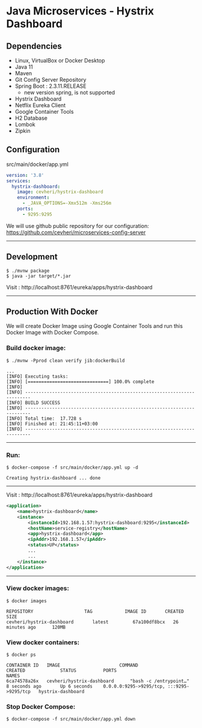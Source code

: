 # Java Microservices - Hystrix Dashboard


## Dependencies
* Linux, VirtualBox or Docker Desktop
* Java 11
* Maven
* Git Config Server Repository  
* Spring Boot : 2.3.11.RELEASE
  * new version spring,  is not supported
* Hystrix Dashboard    
* Netflix Eureka Client
* Google Container Tools
* H2 Database
* Lombok
* Zipkin

## Configuration 
src/main/docker/app.yml
```yaml
version: '3.8'
services:
  hystrix-dashboard:
    image: cevheri/hystrix-dashboard
    environment:
      - _JAVA_OPTIONS=-Xmx512m -Xms256m
    ports:
      - 9295:9295
```

We will use github public repository for our configuration:
https://github.com/cevheri/microservices-config-server


---
## Development
```shell
$ ./mvnw package
$ java -jar target/*.jar
```
Visit : http://localhost:8761/eureka/apps/hystrix-dashboard

---
## Production With Docker
We will create Docker Image using Google Container Tools and run this Docker Image with Docker Compose.

### Build docker image:
```shell
$ ./mvnw -Pprod clean verify jib:dockerBuild

...
[INFO] Executing tasks:
[INFO] [==============================] 100.0% complete
[INFO] 
[INFO] ------------------------------------------------------------------------
[INFO] BUILD SUCCESS
[INFO] ------------------------------------------------------------------------
[INFO] Total time:  17.728 s
[INFO] Finished at: 21:45:11+03:00
[INFO] ------------------------------------------------------------------------
```

---

### Run:
```shell
$ docker-compose -f src/main/docker/app.yml up -d

Creating hystrix-dashboard ... done
```
---
Visit : http://localhost:8761/eureka/apps/hystrix-dashboard
```xml
<application>
    <name>hystrix-dashboard</name>
    <instance>
        <instanceId>192.168.1.57:hystrix-dashboard:9295</instanceId>
        <hostName>service-registry</hostName>
        <app>hystrix-dashboard</app>
        <ipAddr>192.168.1.57</ipAddr>
        <status>UP</status>
        ...
        ...
    </instance>
</application>
```

---
### View docker images:
```shell
$ docker images

REPOSITORY                   TAG            IMAGE ID       CREATED             SIZE
cevheri/hystrix-dashboard       latest         67a100df8bcx   26 minutes ago      120MB
```

### View docker containers:
````shell
$ docker ps

CONTAINER ID   IMAGE                      COMMAND                  CREATED             STATUS          PORTS                                       NAMES
6ca74578a26x   cevheri/hystrix-dashboard      "bash -c /entrypoint…"   8 seconds ago       Up 6 seconds    0.0.0.0:9295->9295/tcp, :::9295->9295/tcp   hystrix-dashboard
````

### Stop Docker Compose:
```shell
$ docker-compose -f src/main/docker/app.yml down
```
